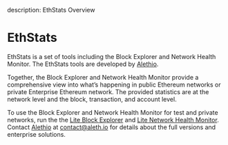 description: EthStats Overview
<!--- END of page meta data -->

# EthStats

EthStats is a set of tools including the Block Explorer and Network Health Monitor. The EthStats tools are
developed by [Alethio](https://aleth.io). 

Together, the Block Explorer and Network Health Monitor provide a comprehensive view into what’s happening 
in public Ethereum networks or private Enterprise Ethereum network. The provided statistics are at the network level
and the block, transaction, and account level. 

To use the Block Explorer and Network Health Monitor for test and private networks, run the the [Lite Block
Explorer](Lite-Block-Explorer.md) and [Lite Network Health Monitor](Lite-Network-Health-Monitor.md). 
Contact [Alethio](https://aleth.io) at [contact@aleth.io](mailto:contact@aleth.io) for details about the full 
versions and enterprise solutions. 
